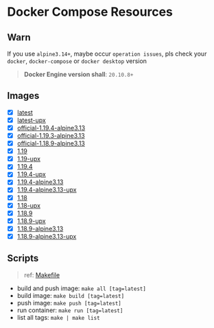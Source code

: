 # Docker Compose Resources

## Warn

If you use `alpine3.14+`, maybe occur `operation issues`, pls check your `docker`, `docker-compose` or `docker desktop` version

>**Docker Engine version shall**: `20.10.8+`

## Images

- [x] [latest](./latest/Dockerfile)
- [x] [latest-upx](./latest-upx/Dockerfile)
- [x] [official-1.19.4-alpine3.13](official-1.19.4-alpine3.13/Dockerfile)
- [x] [official-1.19.3-alpine3.13](./official-1.19.3-alpine3.13/Dockerfile)
- [x] [official-1.18.9-alpine3.13](official-1.18.9-alpine3.13/Dockerfile)
- [x] [1.19](./1.19/Dockerfile)
- [x] [1.19-upx](./1.19-upx/Dockerfile)
- [x] [1.19.4](1.19.4/Dockerfile)
- [x] [1.19.4-upx](1.19.4-upx/Dockerfile)
- [x] [1.19.4-alpine3.13](1.19.4-alpine3.13/Dockerfile)
- [x] [1.19.4-alpine3.13-upx](1.19.4-alpine3.13-upx/Dockerfile)
- [x] [1.18](./1.18/Dockerfile)
- [x] [1.18-upx](./1.18-upx/Dockerfile)
- [x] [1.18.9](1.18.9/Dockerfile)
- [x] [1.18.9-upx](1.18.9-upx/Dockerfile)
- [x] [1.18.9-alpine3.13](1.18.9-alpine3.13/Dockerfile)
- [x] [1.18.9-alpine3.13-upx](1.18.9-alpine3.13-upx/Dockerfile)

## Scripts

>ref: [Makefile](./Makefile)

- build and push image: `make all [tag=latest]`
- build image: `make build [tag=latest]`
- push image: `make push [tag=latest]`
- run container: `make run [tag=latest]`
- list all tags: `make | make list`
